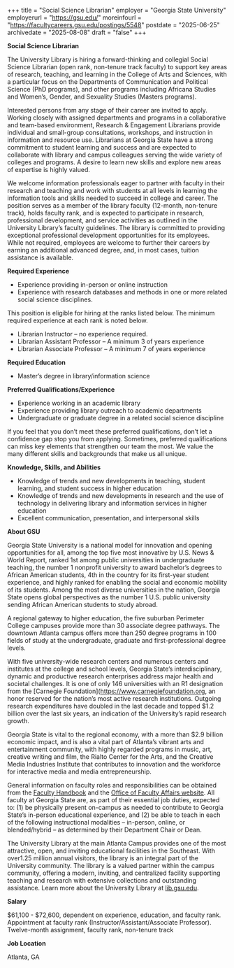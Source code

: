 +++
title = "Social Science Librarian"
employer = "Georgia State University"
employerurl = "https://gsu.edu/"
moreinfourl = "https://facultycareers.gsu.edu/postings/5548"
postdate = "2025-06-25"
archivedate = "2025-08-08"
draft = "false"
+++

**Social Science Librarian**

The University Library is hiring a forward-thinking and collegial Social Science Librarian (open rank, non-tenure track faculty) to support key areas of research, teaching, and learning in the College of Arts and Sciences, with a particular focus on the Departments of Communication and Political Science (PhD programs), and other programs including Africana Studies and Women’s, Gender, and Sexuality Studies (Masters programs).

Interested persons from any stage of their career are invited to apply. Working closely with assigned departments and programs in a collaborative and team-based environment, Research & Engagement Librarians provide individual and small-group consultations, workshops, and instruction in information and resource use. Librarians at Georgia State have a strong commitment to student learning and success and are expected to collaborate with library and campus colleagues serving the wide variety of colleges and programs. A desire to learn new skills and explore new areas of expertise is highly valued.

We welcome information professionals eager to partner with faculty in their research and teaching and work with students at all levels in learning the information tools and skills needed to succeed in college and career. The position serves as a member of the library faculty (12-month, non-tenure track), holds faculty rank, and is expected to participate in research, professional development, and service activities as outlined in the University Library’s faculty guidelines. The library is committed to providing exceptional professional development opportunities for its employees. While not required, employees are welcome to further their careers by earning an additional advanced degree, and, in most cases, tuition assistance is available.

**Required Experience**

- Experience providing in-person or online instruction
- Experience with research databases and methods in one or more related social science disciplines.

This position is eligible for hiring at the ranks listed below. The minimum required experience at each rank is noted below.

- Librarian Instructor – no experience required.
- Librarian Assistant Professor – A minimum 3 of years experience
- Librarian Associate Professor – A minimum 7 of years experience

**Required Education**

- Master’s degree in library/information science

**Preferred Qualifications/Experience**

- Experience working in an academic library
- Experience providing library outreach to academic departments
- Undergraduate or graduate degree in a related social science discipline

If you feel that you don’t meet these preferred qualifications, don’t let a confidence gap stop you from applying. Sometimes, preferred qualifications can miss key elements that strengthen our team the most. We value the many different skills and backgrounds that make us all unique.

**Knowledge, Skills, and Abilities**

- Knowledge of trends and new developments in teaching, student learning, and student success in higher education
- Knowledge of trends and new developments in research and the use of technology in delivering library and information services in higher education
- Excellent communication, presentation, and interpersonal skills

**About GSU**

Georgia State University is a national model for innovation and opening opportunities for all, among the top five most innovative by U.S. News & World Report, ranked 1st among public universities in undergraduate teaching, the number 1 nonprofit university to award bachelor’s degrees to African American students, 4th in the country for its first-year student experience, and highly ranked for enabling the social and economic mobility of its students. Among the most diverse universities in the nation, Georgia State opens global perspectives as the number 1 U.S. public university sending African American students to study abroad.

A regional gateway to higher education, the five suburban Perimeter College campuses provide more than 30 associate degree pathways. The downtown Atlanta campus offers more than 250 degree programs in 100 fields of study at the undergraduate, graduate and first-professional degree levels.

With five university-wide research centers and numerous centers and institutes at the college and school levels, Georgia State’s interdisciplinary, dynamic and productive research enterprises address major health and societal challenges. It is one of only 146 universities with an R1 designation from the [Carnegie Foundation](https://www.carnegiefoundation.org, an honor reserved for the nation’s most active research institutions. Outgoing research expenditures have doubled in the last decade and topped $1.2 billion over the last six years, an indication of the University’s rapid research growth.

Georgia State is vital to the regional economy, with a more than $2.9 billion economic impact, and is also a vital part of Atlanta’s vibrant arts and entertainment community, with highly regarded programs in music, art, creative writing and film, the Rialto Center for the Arts, and the Creative Media Industries Institute that contributes to innovation and the workforce for interactive media and media entrepreneurship.

General information on faculty roles and responsibilities can be obtained from the [Faculty Handbook](https://faculty.gsu.edu/faculty-handbook/) and the [Office of Faculty Affairs website](https://faculty.gsu.edu/). All faculty at Georgia State are, as part of their essential job duties, expected to: (1) be physically present on-campus as needed to contribute to Georgia State’s in-person educational experience, and (2) be able to teach in each of the following instructional modalities – in-person, online, or blended/hybrid – as determined by their Department Chair or Dean.

The University Library at the main Atlanta Campus provides one of the most attractive, open, and inviting educational facilities in the Southeast. With over1.25 million annual visitors, the library is an integral part of the University community. The library is a valued partner within the campus community, offering a modern, inviting, and centralized facility supporting teaching and research with extensive collections and outstanding assistance. Learn more about the University Library at
[lib.gsu.edu](https://lib.gsu.edu).

**Salary**

$61,100 - $72,600, dependent on experience, education, and faculty rank. Appointment at faculty rank (Instructor/Assistant/Associate Professor). Twelve-month assignment, faculty rank, non-tenure track

**Job Location**

Atlanta, GA
